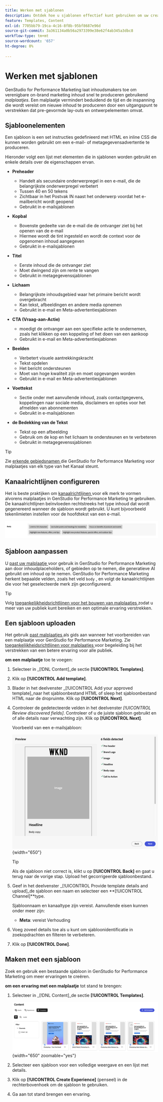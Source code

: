 ```yaml
---
title: Werken met sjablonen
description: Ontdek hoe u sjablonen effectief kunt gebruiken om uw creatieve proces in Adobe GenStudio for Performance Marketing te stroomlijnen.
feature: Templates, Content
exl-id: 7705bb79-19ca-4c16-8f8b-95bf8687e96d
source-git-commit: 3a361134a0b56a2973399e38e62f4ab345a3dbc8
workflow-type: tm+mt
source-wordcount: '657'
ht-degree: 0%

---
```


# Werken met sjablonen

GenStudio for Performance Marketing laat inhoudsmakers toe om verenigbare on-brand marketing inhoud snel te produceren gebruikend _malplaatjes_. Een malplaatje vermindert beduidend de tijd en de inspanning die wordt vereist om nieuwe inhoud te produceren door een uitgangspunt te verstrekken dat pre-gevormde lay-outs en ontwerpelementen omvat.

## Sjabloonelementen

Een sjabloon is een set instructies gedefinieerd met HTML en inline CSS die kunnen worden gebruikt om een e-mail- of metagegevensadvertentie te produceren.

Hieronder volgt een lijst met elementen die in sjablonen worden gebruikt en enkele details over de eigenschappen ervan.

- **Preheader**

   - Handelt als secundaire onderwerpregel in een e-mail, die de belangrijkste onderwerpregel verbetert
   - Tussen 40 en 50 tekens
   - Zichtbaar in het Postvak IN naast het onderwerp voordat het e-mailbericht wordt geopend
   - Gebruikt in e-mailsjablonen

- **Kopbal**

   - Bovenste gedeelte van de e-mail die de ontvanger ziet bij het openen van de e-mail
   - Hiermee wordt de tint ingesteld en wordt de context voor de opgenomen inhoud aangegeven
   - Gebruikt in e-mailsjablonen

- **Titel**

   - Eerste inhoud die de ontvanger ziet
   - Moet dwingend zijn om rente te vangen
   - Gebruikt in metagegevenssjablonen

- **Lichaam**

   - Belangrijkste inhoudsgebied waar het primaire bericht wordt overgebracht
   - Kan tekst, afbeeldingen en andere media opnemen
   - Gebruikt in e-mail en Meta-advertentiesjablonen

- **CTA (Vraag-aan-Actie)**

   - moedigt de ontvanger aan een specifieke actie te ondernemen, zoals het klikken op een koppeling of het doen van een aankoop
   - Gebruikt in e-mail en Meta-advertentiesjablonen

- **Beelden**

   - Verbetert visuele aantrekkingskracht
   - Tekst opdelen
   - Het bericht ondersteunen
   - Moet van hoge kwaliteit zijn en moet opgevangen worden
   - Gebruikt in e-mail en Meta-advertentiesjablonen

- **Voettekst**

   - Sectie onder met aanvullende inhoud, zoals contactgegevens, koppelingen naar sociale media, disclaimers en opties voor het afmelden van abonnementen
   - Gebruikt in e-mailsjablonen

- **de Bedekking van de Tekst**

   - Tekst op een afbeelding
   - Gebruik om de kop en het lichaam te ondersteunen en te verbeteren
   - Gebruikt in metagegevenssjablonen

>[!TIP]
>
>Zie [ erkende gebiedsnamen ](customize-template.md#recognized-field-names) die GenStudio for Performance Marketing voor malplaatjes van elk type van het Kanaal steunt.

## Kanaalrichtlijnen configureren

Het is beste praktijken om [ kanaalrichtlijnen ](../guidelines/brands.md#channel-guidelines) voor elk merk te vormen alvorens malplaatjes in GenStudio for Performance Marketing te gebruiken. De kanaalrichtlijnen beïnvloeden rechtstreeks het type inhoud dat wordt gegenereerd wanneer de sjabloon wordt gebruikt. U kunt bijvoorbeeld tekenlimieten instellen voor de hoofdtekst van een e-mail.

![ de specificaties van het Lichaam ](/help/assets/channel-email-body.png)

## Sjabloon aanpassen

U [ past uw malplaatje ](customize-template.md) voor gebruik in GenStudio for Performance Marketing aan door inhoudplaceholders, of gebieden op te nemen, die generatieve AI gebruikt om inhoud op te nemen. GenStudio for Performance Marketing herkent bepaalde velden, zoals het veld `body` , en volgt de kanaalrichtlijnen die voor het geselecteerde merk zijn geconfigureerd.

>[!TIP]
>
>Volg [ toegankelijkheidsrichtlijnen voor het bouwen van malplaatjes ](accessibility-for-templates.md) zodat u meer van uw publiek kunt bereiken en een optimale ervaring verstrekken.

## Een sjabloon uploaden

Het gebruik [ past malplaatjes ](customize-template.md) als gids aan wanneer het voorbereiden van een malplaatje voor GenStudio for Performance Marketing. Zie [ toegankelijkheidsrichtlijnen voor malplaatjes ](accessibility-for-templates.md) voor begeleiding bij het verstrekken van een betere ervaring voor alle publiek.

**om een malplaatje** toe te voegen:

1. Selecteer in _[!DNL Content]_de sectie **[!UICONTROL Templates]**.

1. Klik op **[!UICONTROL Add template]**.

1. Blader in het deelvenster _[!UICONTROL Add your approved template]_naar het sjabloonbestand HTML of sleep het sjabloonbestand HTML naar de dropruimte. Klik op **[!UICONTROL Next]**.

1. Controleer de gedetecteerde velden in het deelvenster _[!UICONTROL Review discovered fields]_. Controleer of u de juiste sjabloon gebruikt en of alle details naar verwachting zijn. Klik op **[!UICONTROL Next]**.

   Voorbeeld van een e-mailsjabloon:

   ![ ontdekte gebieden van de Voorproef ](../../assets/template-detected-fields.png){width="650"}

   >[!TIP]
   >
   >Als de sjabloon niet correct is, klikt u op **[!UICONTROL Back]** en gaat u terug naar de vorige stap. Upload het gecorrigeerde sjabloonbestand.

1. Geef in het deelvenster _[!UICONTROL Provide template details and upload]_de sjabloon een naam en selecteer een **[!UICONTROL Channel]**type.

   Sjabloonnaam en kanaaltype zijn vereist. Aanvullende eisen kunnen onder meer zijn:

   - **Meta**: vereist Verhouding
   <!-- - **Display ads**: requires Dimensions -->

1. Voeg zoveel details toe als u kunt om sjabloonidentificatie in zoekopdrachten en filteren te verbeteren.

1. Klik op **[!UICONTROL Done]**.

## Maken met een sjabloon

Zoek en gebruik een bestaande sjabloon in GenStudio for Performance Marketing om meer ervaringen te creëren.

**om een ervaring met een malplaatje** tot stand te brengen:

1. Selecteer in _[!DNL Content]_de sectie **[!UICONTROL Templates]**.

   ![ het malplaatjelijst van de Inhoud ](../../assets/content-templates.png){width="650" zoomable="yes"}

1. Selecteer een sjabloon voor een volledige weergave en een lijst met details.

1. Klik op **[!UICONTROL Create Experience]** (penseel) in de rechterbovenhoek om de sjabloon te gebruiken.

1. Ga aan [ ](/help/user-guide/create/overview.md) tot stand brengen een ervaring.
